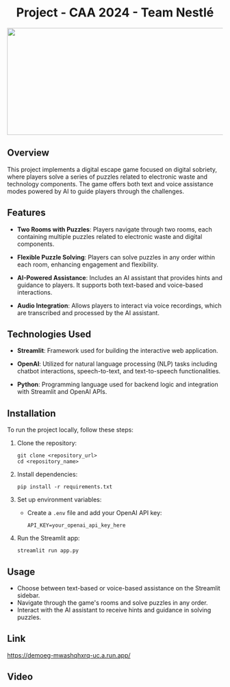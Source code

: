 <h1 align="center">Project - CAA 2024 - Team Nestlé</h1>
<p align="center">
<img src="https://i1.wp.com/bestservices.reviews/wp-content/uploads/2019/10/featured-image-chatbots.jpg?resize=1024%2C512&ssl=1" width="1000" height="250"/> <br>
 </p>


## Overview

This project implements a digital escape game focused on digital sobriety, where players solve a series of puzzles related to electronic waste and technology components. The game offers both text and voice assistance modes powered by AI to guide players through the challenges.

## Features

- **Two Rooms with Puzzles**: Players navigate through two rooms, each containing multiple puzzles related to electronic waste and digital components.
  
- **Flexible Puzzle Solving**: Players can solve puzzles in any order within each room, enhancing engagement and flexibility.

- **AI-Powered Assistance**: Includes an AI assistant that provides hints and guidance to players. It supports both text-based and voice-based interactions.

- **Audio Integration**: Allows players to interact via voice recordings, which are transcribed and processed by the AI assistant.

## Technologies Used

- **Streamlit**: Framework used for building the interactive web application.
  
- **OpenAI**: Utilized for natural language processing (NLP) tasks including chatbot interactions, speech-to-text, and text-to-speech functionalities.

- **Python**: Programming language used for backend logic and integration with Streamlit and OpenAI APIs.

## Installation

To run the project locally, follow these steps:

1. Clone the repository:
   ```
   git clone <repository_url>
   cd <repository_name>
   ```

2. Install dependencies:
   ```
   pip install -r requirements.txt
   ```

3. Set up environment variables:
   - Create a `.env` file and add your OpenAI API key:
     ```
     API_KEY=your_openai_api_key_here
     ```

4. Run the Streamlit app:
   ```
   streamlit run app.py
   ```

## Usage

- Choose between text-based or voice-based assistance on the Streamlit sidebar.
- Navigate through the game's rooms and solve puzzles in any order.
- Interact with the AI assistant to receive hints and guidance in solving puzzles.

## Link
https://demoeg-mwashqhxrq-uc.a.run.app/


## Video 
